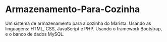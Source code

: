 # Armazenamento-Para-Cozinha
Um sistema de armazenamento para a cozinha do Marista. Usando as linguagens: HTML, CSS, JavaScript e PHP. Usando o framework Bootstrap, e o banco de dados MySQL.
